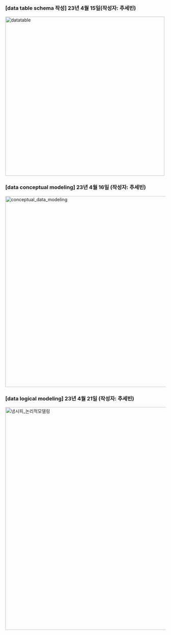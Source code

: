 
### [data table schema 작성] 23년 4월 15일(작성자: 추세빈)
<img alt="datatable" width="500" src="https://user-images.githubusercontent.com/102461290/232419062-d3af2427-cd11-46f3-8fa9-51a10c5e6989.png">


### [data conceptual modeling] 23년 4월 16일 (작성자: 추세빈)
<img width="600" alt="conceptual_data_modeling" src="https://user-images.githubusercontent.com/102461290/232426942-91e229b6-a62c-4708-be0b-b33b64a2be24.png">

### [data logical modeling] 23년 4월 21일 (작성자: 추세빈)
<img width="700" alt="냉시피_논리적모델링" src="https://user-images.githubusercontent.com/102461290/233581842-fb8b4870-eb7d-4ec9-9072-29f7727df749.png">
